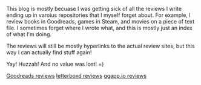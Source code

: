 This blog is mostly becuase I was getting sick of all the reviews I write ending up in varoius repositories that I myself forget about.  For example, I review books in Goodreads, games in Steam, and movies on a piece of text file.  I sometimes forget where I wrote what, and this is mostly just an index of what I'm doing.

The reviews will still be mostly hyperlinks to the actual review sites, but this way I can actually find stuff again!

Yay! Huzzah! And no value was lost! =)

[Goodreads reviews](https://www.goodreads.com/review/list/110819831?ref=nav_mybooks)
[letterboxd reviews](https://letterboxd.com/usagichann1/films/reviews/)
[ggapp.io reviews](https://ggapp.io/usagichann/reviews)
